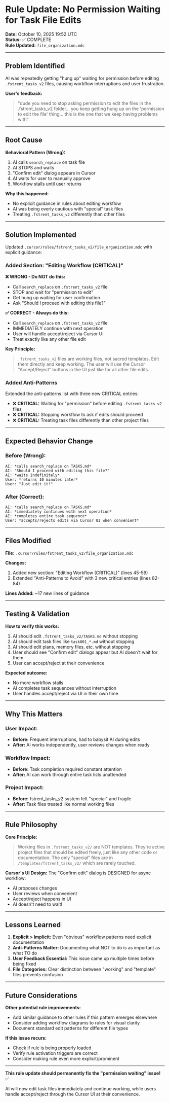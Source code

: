 # Rule Update: No Permission Waiting for Task File Edits

**Date:** October 10, 2025 19:52 UTC  
**Status:** ✅ COMPLETE  
**Rule Updated:** `file_organization.mdc`

---

## Problem Identified

AI was repeatedly getting "hung up" waiting for permission before editing `.fstrent_tasks_v2` files, causing workflow interruptions and user frustration.

**User's feedback:**
> "dude you need to stop asking permission to edit the files in the .fstrent_tasks_v2 folder... you keep getting hung up on the 'permission to edit the file' thing... this is the one that we keep having problems with"

---

## Root Cause

**Behavioral Pattern (Wrong):**
1. AI calls `search_replace` on task file
2. AI STOPS and waits
3. "Confirm edit" dialog appears in Cursor
4. AI waits for user to manually approve
5. Workflow stalls until user returns

**Why this happened:**
- No explicit guidance in rules about editing workflow
- AI was being overly cautious with "special" task files
- Treating `.fstrent_tasks_v2` differently than other files

---

## Solution Implemented

Updated `.cursor/rules/fstrent_tasks_v2/file_organization.mdc` with explicit guidance:

### Added Section: "Editing Workflow (CRITICAL)"

**❌ WRONG - Do NOT do this:**
- Call `search_replace` on `.fstrent_tasks_v2` file
- STOP and wait for "permission to edit"
- Get hung up waiting for user confirmation
- Ask "Should I proceed with editing this file?"

**✅ CORRECT - Always do this:**
- Call `search_replace` on `.fstrent_tasks_v2` file
- IMMEDIATELY continue with next operation
- User will handle accept/reject via Cursor UI
- Treat exactly like any other file edit

**Key Principle:** 
> `.fstrent_tasks_v2` files are working files, not sacred templates. Edit them directly and keep working. The user will use the Cursor "Accept/Reject" buttons in the UI just like for all other file edits.

### Added Anti-Patterns

Extended the anti-patterns list with three new CRITICAL entries:
- ❌ **CRITICAL:** Waiting for "permission" before editing `.fstrent_tasks_v2` files
- ❌ **CRITICAL:** Stopping workflow to ask if edits should proceed
- ❌ **CRITICAL:** Treating task files differently than other project files

---

## Expected Behavior Change

### Before (Wrong):
```
AI: *calls search_replace on TASKS.md*
AI: "Should I proceed with editing this file?"
AI: *waits indefinitely*
User: *returns 10 minutes later*
User: "Just edit it!"
```

### After (Correct):
```
AI: *calls search_replace on TASKS.md*
AI: *immediately continues with next operation*
AI: *completes entire task sequence*
User: *accepts/rejects edits via Cursor UI when convenient*
```

---

## Files Modified

**File:** `.cursor/rules/fstrent_tasks_v2/file_organization.mdc`

**Changes:**
1. Added new section: "Editing Workflow (CRITICAL)" (lines 45-59)
2. Extended "Anti-Patterns to Avoid" with 3 new critical entries (lines 82-84)

**Lines Added:** ~17 new lines of guidance

---

## Testing & Validation

**How to verify this works:**
1. AI should edit `.fstrent_tasks_v2/TASKS.md` without stopping
2. AI should edit task files like `task001_*.md` without stopping
3. AI should edit plans, memory files, etc. without stopping
4. User should see "Confirm edit" dialogs appear but AI doesn't wait for them
5. User can accept/reject at their convenience

**Expected outcome:** 
- No more workflow stalls
- AI completes task sequences without interruption
- User handles accept/reject via UI in their own time

---

## Why This Matters

### User Impact:
- **Before:** Frequent interruptions, had to babysit AI during edits
- **After:** AI works independently, user reviews changes when ready

### Workflow Impact:
- **Before:** Task completion required constant attention
- **After:** AI can work through entire task lists unattended

### Project Impact:
- **Before:** fstrent_tasks_v2 system felt "special" and fragile
- **After:** Task files treated like normal working files

---

## Rule Philosophy

**Core Principle:**
> Working files in `.fstrent_tasks_v2/` are NOT templates. They're active project files that should be edited freely, just like any other code or documentation. The only "special" files are in `/templates/fstrent_tasks_v2/` which are rarely touched.

**Cursor's UI Design:**
The "Confirm edit" dialog is DESIGNED for async workflow:
- AI proposes changes
- User reviews when convenient
- Accept/reject happens in UI
- AI doesn't need to wait!

---

## Lessons Learned

1. **Explicit > Implicit:** Even "obvious" workflow patterns need explicit documentation
2. **Anti-Patterns Matter:** Documenting what NOT to do is as important as what TO do
3. **User Feedback Essential:** This issue came up multiple times before being fixed
4. **File Categories:** Clear distinction between "working" and "template" files prevents confusion

---

## Future Considerations

**Other potential rule improvements:**
- Add similar guidance to other rules if this pattern emerges elsewhere
- Consider adding workflow diagrams to rules for visual clarity
- Document standard edit patterns for different file types

**If this issue recurs:**
- Check if rule is being properly loaded
- Verify rule activation triggers are correct
- Consider making rule even more explicit/prominent

---

**This rule update should permanently fix the "permission waiting" issue!** ✅

AI will now edit task files immediately and continue working, while users handle accept/reject through the Cursor UI at their convenience.

